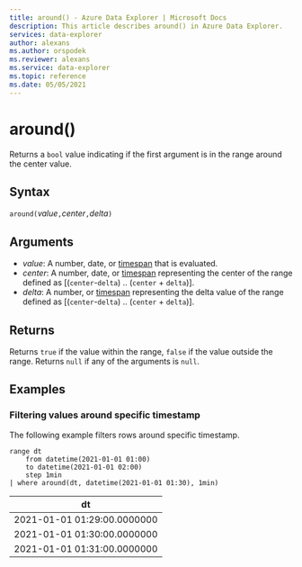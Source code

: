 ```yaml
---
title: around() - Azure Data Explorer | Microsoft Docs
description: This article describes around() in Azure Data Explorer.
services: data-explorer
author: alexans
ms.author: orspodek
ms.reviewer: alexans
ms.service: data-explorer
ms.topic: reference
ms.date: 05/05/2021
---
```

# around()

Returns a `bool` value indicating if the first argument is in the range around the center value.

## Syntax

`around(`*value*`,`*center*`,`*delta*`)`

## Arguments

* *value*: A number, date, or [timespan](scalar-data-types/timespan.md) that is evaluated.
* *center*: A number, date, or [timespan](scalar-data-types/timespan.md) representing the center of the range defined as [(`center`-`delta`) .. (`center` + `delta`)].
* *delta*: A number, or [timespan](scalar-data-types/timespan.md) representing the delta value of the range defined as [(`center`-`delta`) .. (`center` + `delta`)].

## Returns

Returns `true` if the value within the range, `false` if the value outside the range.
Returns `null` if any of the arguments is `null`.

## Examples

### Filtering values around specific timestamp

The following example filters rows around specific timestamp.

<!-- csl: https://help.kusto.windows.net/Samples -->
```kusto
range dt 
    from datetime(2021-01-01 01:00) 
    to datetime(2021-01-01 02:00) 
    step 1min
| where around(dt, datetime(2021-01-01 01:30), 1min)
```

|dt|
|---|
|2021-01-01 01:29:00.0000000|
|2021-01-01 01:30:00.0000000|
|2021-01-01 01:31:00.0000000|
